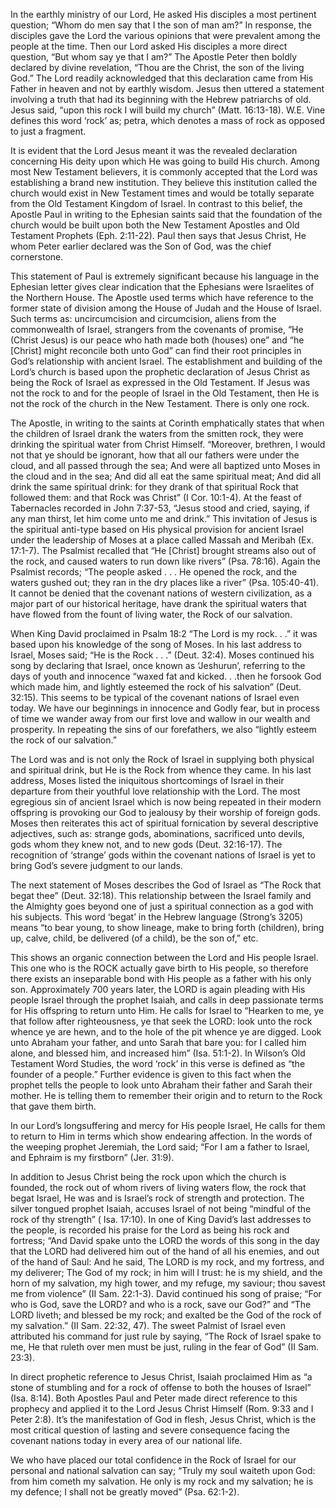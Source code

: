 In the earthly ministry of our Lord, He asked His disciples a most pertinent question; “Whom do men say that I the son of man am?” In response, the disciples gave the Lord the various opinions that were prevalent among the people at the time. Then our Lord asked His disciples a more direct question, “But whom say ye that I am?” The Apostle Peter then boldly declared by divine revelation, “Thou are the Christ, the son of the living God.” The Lord readily acknowledged that this declaration came from His Father in heaven and not by earthly wisdom. Jesus then uttered a statement involving a truth that had its beginning with the Hebrew patriarchs of old. Jesus said, “upon this rock I will build my church” (Matt. 16:13-18). W.E. Vine defines this word ‘rock’ as; petra, which denotes a mass of rock as opposed to just a fragment.

It is evident that the Lord Jesus meant it was the revealed declaration concerning His deity upon which He was going to build His church. Among most New Testament believers, it is commonly accepted that the Lord was establishing a brand new institution. They believe this institution called the church would exist in New Testament times and would be totally separate from the Old Testament Kingdom of Israel. In contrast to this belief, the Apostle Paul in writing to the Ephesian saints said that the foundation of the church would be built upon both the New Testament Apostles and Old Testament Prophets (Eph. 2:11-22). Paul then says that Jesus Christ, He whom Peter earlier declared was the Son of God, was the chief cornerstone.

This statement of Paul is extremely significant because his language in the Ephesian letter gives clear indication that the Ephesians were Israelites of the Northern House. The Apostle used terms which have reference to the former state of division among the House of Judah and the House of Israel. Such terms as: uncircumcision and circumcision, aliens from the commonwealth of Israel, strangers from the covenants of promise, “He (Christ Jesus) is our peace who hath made both (houses) one” and “he [Christ] might reconcile both unto God” can find their root principles in God’s relationship with ancient Israel. The establishment and building of the Lord’s church is based upon the prophetic declaration of Jesus Christ as being the Rock of Israel as expressed in the Old Testament. If Jesus was not the rock to and for the people of Israel in the Old Testament, then He is not the rock of the church in the New Testament. There is only one rock.

The Apostle, in writing to the saints at Corinth emphatically states that when the children of Israel drank the waters from the smitten rock, they were drinking the spiritual water from Christ Himself. “Moreover, brethren, I would not that ye should be ignorant, how that all our fathers were under the cloud, and all passed through the sea; And were all baptized unto Moses in the cloud and in the sea; And did all eat the same spiritual meat; And did all drink the same spiritual drink: for they drank of that spiritual Rock that followed them: and that Rock was Christ” (I Cor. 10:1-4). At the feast of Tabernacles recorded in John 7:37-53, “Jesus stood and cried, saying, if any man thirst, let him come unto me and drink.” This invitation of Jesus is the spiritual anti-type based on His physical provision for ancient Israel under the leadership of Moses at a place called Massah and Meribah (Ex. 17:1-7). The Psalmist recalled that “He [Christ] brought streams also out of the rock, and caused waters to run down like rivers” (Psa. 78:16). Again the Psalmist records; “The people asked . . . He opened the rock, and the waters gushed out; they ran in the dry places like a river” (Psa. 105:40-41). It cannot be denied that the covenant nations of western civilization, as a major part of our historical heritage, have drank the spiritual waters that have flowed from the fount of living water, the Rock of our salvation.

When King David proclaimed in Psalm 18:2 “The Lord is my rock. . .” it was based upon his knowledge of the song of Moses. In his last address to Israel, Moses said; “He is the Rock . . .” (Deut. 32:4). Moses continued his song by declaring that Israel, once known as ‘Jeshurun’, referring to the days of youth and innocence “waxed fat and kicked. . .then he forsook God which made him, and lightly esteemed the rock of his salvation” (Deut. 32:15). This seems to be typical of the covenant nations of Israel even today. We have our beginnings in innocence and Godly fear, but in process of time we wander away from our first love and wallow in our wealth and prosperity. In repeating the sins of our forefathers, we also “lightly esteem the rock of our salvation.”

The Lord was and is not only the Rock of Israel in supplying both physical and spiritual drink, but He is the Rock from whence they came. In his last address, Moses listed the iniquitous shortcomings of Israel in their departure from their youthful love relationship with the Lord. The most egregious sin of ancient Israel which is now being repeated in their modern offspring is provoking our God to jealousy by their worship of foreign gods. Moses then reiterates this act of spiritual fornication by several descriptive adjectives, such as: strange gods, abominations, sacrificed unto devils, gods whom they knew not, and to new gods (Deut. 32:16-17). The recognition of ‘strange’ gods within the covenant nations of Israel is yet to bring God’s severe judgment to our lands.

The next statement of Moses describes the God of Israel as “The Rock that begat thee” (Deut. 32:18). This relationship between the Israel family and the Almighty goes beyond one of just a spiritual connection as a god with his subjects. This word ‘begat’ in the Hebrew language (Strong’s 3205) means “to bear young, to show lineage, make to bring forth (children), bring up, calve, child, be delivered (of a child), be the son of,” etc.

This shows an organic connection between the Lord and His people Israel. This one who is the ROCK actually gave birth to His people, so therefore there exists an inseparable bond with His people as a father with his only son. Approximately 700 years later, the LORD is again pleading with His people Israel through the prophet Isaiah, and calls in deep passionate terms for His offspring to return unto Him. He calls for Israel to “Hearken to me, ye that follow after righteousness, ye that seek the LORD: look unto the rock whence ye are hewn, and to the hole of the pit whence ye are digged. Look unto Abraham your father, and unto Sarah that bare you: for I called him alone, and blessed him, and increased him” (Isa. 51:1-2). In Wilson’s Old Testament Word Studies, the word ‘rock’ in this verse is defined as “the founder of a people.” Further evidence is given to this fact when the prophet tells the people to look unto Abraham their father and Sarah their mother. He is telling them to remember their origin and to return to the Rock that gave them birth.

In our Lord’s longsuffering and mercy for His people Israel, He calls for them to return to Him in terms which show endearing affection. In the words of the weeping prophet Jeremiah, the Lord said; “For I am a father to Israel, and Ephraim is my firstborn” (Jer. 31:9).

In addition to Jesus Christ being the rock upon which the church is founded, the rock out of whom rivers of living waters flow, the rock that begat Israel, He was and is Israel’s rock of strength and protection. The silver tongued prophet Isaiah, accuses Israel of not being “mindful of the rock of thy strength” ( Isa. 17:10). In one of King David’s last addresses to the people, is recorded his praise for the Lord as being his rock and fortress; “And David spake unto the LORD the words of this song in the day that the LORD had delivered him out of the hand of all his enemies, and out of the hand of Saul: And he said, The LORD is my rock, and my fortress, and my deliverer; The God of my rock; in him will I trust: he is my shield, and the horn of my salvation, my high tower, and my refuge, my saviour; thou savest me from violence” (II Sam. 22:1-3). David continued his song of praise; “For who is God, save the LORD? and who is a rock, save our God?” and “The LORD liveth; and blessed be my rock; and exalted be the God of the rock of my salvation.” (II Sam. 22:32, 47). The sweet Palmist of Israel even attributed his command for just rule by saying, “The Rock of Israel spake to me, He that ruleth over men must be just, ruling in the fear of God” (II Sam. 23:3).

In direct prophetic reference to Jesus Christ, Isaiah proclaimed Him as “a stone of stumbling and for a rock of offense to both the houses of Israel” (Isa. 8:14). Both Apostles Paul and Peter made direct reference to this prophecy and applied it to the Lord Jesus Christ Himself (Rom. 9:33 and I Peter 2:8). It’s the manifestation of God in flesh, Jesus Christ, which is the most critical question of lasting and severe consequence facing the covenant nations today in every area of our national life.

We who have placed our total confidence in the Rock of Israel for our personal and national salvation can say; “Truly my soul waiteth upon God: from him cometh my salvation. He only is my rock and my salvation; he is my defence; I shall not be greatly moved” (Psa. 62:1-2).